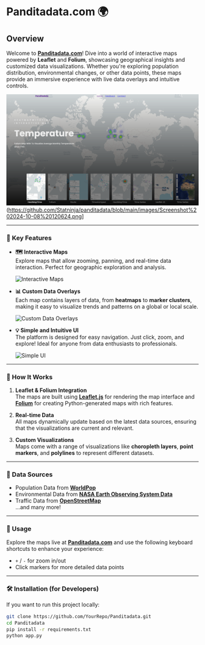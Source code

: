 # Panditadata.com 🌍

## Overview

Welcome to **[Panditadata.com](https://panditadata.com)**! Dive into a world of interactive maps powered by **Leaflet** and **Folium**, showcasing geographical insights and customized data visualizations. Whether you're exploring population distribution, environmental changes, or other data points, these maps provide an immersive experience with live data overlays and intuitive controls.

![Panditadata Overview](https://raw.githubusercontent.com/Statninja/panditadata/refs/heads/main/images/Screenshot%202024-10-08%20120624.png)(https://github.com/Statninja/panditadata/blob/main/images/Screenshot%202024-10-08%20120624.png]

---

### 🌟 Key Features

- **🗺️ Interactive Maps**  
  Explore maps that allow zooming, panning, and real-time data interaction. Perfect for geographic exploration and analysis.
  
  ![Interactive Maps](link_to_interactive_map_image)

- **📊 Custom Data Overlays**  
  Each map contains layers of data, from **heatmaps** to **marker clusters**, making it easy to visualize trends and patterns on a global or local scale.

  ![Custom Data Overlays](link_to_custom_data_overlay_image)

- **💡 Simple and Intuitive UI**  
  The platform is designed for easy navigation. Just click, zoom, and explore! Ideal for anyone from data enthusiasts to professionals.

  ![Simple UI](link_to_ui_image)

---

### 🚀 How It Works

1. **Leaflet & Folium Integration**  
   The maps are built using **[Leaflet.js](https://leafletjs.com/)** for rendering the map interface and **[Folium](https://python-visualization.github.io/folium/)** for creating Python-generated maps with rich features.
   
2. **Real-time Data**  
   All maps dynamically update based on the latest data sources, ensuring that the visualizations are current and relevant.

3. **Custom Visualizations**  
   Maps come with a range of visualizations like **choropleth layers**, **point markers**, and **polylines** to represent different datasets.

---

### 📂 Data Sources

- Population Data from **[WorldPop](https://www.worldpop.org/)**  
- Environmental Data from **[NASA Earth Observing System Data](https://eosdata.gsfc.nasa.gov/)**  
- Traffic Data from **[OpenStreetMap](https://www.openstreetmap.org/)**  
...and many more!

---

### 💼 Usage

Explore the maps live at **[Panditadata.com](https://panditadata.com)** and use the following keyboard shortcuts to enhance your experience:

- `+` / `-` for zoom in/out  
- Click markers for more detailed data points

---

### 🛠️ Installation (for Developers)

If you want to run this project locally:

```bash
git clone https://github.com/YourRepo/Panditadata.git
cd Panditadata
pip install -r requirements.txt
python app.py

